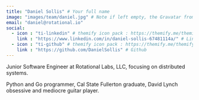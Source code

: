 ```yaml
---
title: "Daniel Sollis" # Your full name
image: "images/team/daniel.jpg" # Note if left empty, the Gravatar from your email will be used
email: "daniel@rotational.io"
social:
  - icon : "ti-linkedin" # themify icon pack : https://themify.me/themify-icons
    link : "https://www.linkedin.com/in/daniel-sollis-67481114a/" # Linkedin
  - icon : "ti-github" # themify icon pack : https://themify.me/themify-icons
    link : "https://github.com/DanielSollis" # Github
---
```


<!--Write your job title or function below, should be one line-->
Junior Software Engineer at Rotational Labs, LLC, focusing on distributed systems.

<!--Write a brief 1-2 sentence bio/personal description below-->
Python and Go programmer, Cal State Fullerton graduate, David Lynch obsessive and mediocre guitar player.



